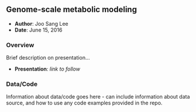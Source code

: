 Genome-scale metabolic modeling
-------------------------------

- **Author**: Joo Sang Lee
- **Date**: June 15, 2016

### Overview

Brief description on presentation...

- **Presentation**: _link to follow_

### Data/Code

Information about data/code goes here - can include information about data
source, and how to use any code examples provided in the repo.
